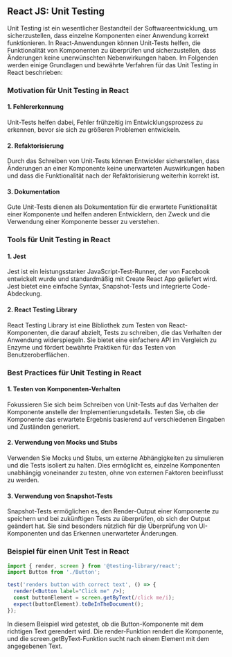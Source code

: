 ## React JS: Unit Testing

Unit Testing ist ein wesentlicher Bestandteil der Softwareentwicklung, um sicherzustellen, dass einzelne Komponenten einer Anwendung korrekt funktionieren. In React-Anwendungen können Unit-Tests helfen, die Funktionalität von Komponenten zu überprüfen und sicherzustellen, dass Änderungen keine unerwünschten Nebenwirkungen haben. Im Folgenden werden einige Grundlagen und bewährte Verfahren für das Unit Testing in React beschrieben:

### Motivation für Unit Testing in React

#### 1. Fehlererkennung

Unit-Tests helfen dabei, Fehler frühzeitig im Entwicklungsprozess zu erkennen, bevor sie sich zu größeren Problemen entwickeln.

#### 2. Refaktorisierung

Durch das Schreiben von Unit-Tests können Entwickler sicherstellen, dass Änderungen an einer Komponente keine unerwarteten Auswirkungen haben und dass die Funktionalität nach der Refaktorisierung weiterhin korrekt ist.

#### 3. Dokumentation

Gute Unit-Tests dienen als Dokumentation für die erwartete Funktionalität einer Komponente und helfen anderen Entwicklern, den Zweck und die Verwendung einer Komponente besser zu verstehen.

### Tools für Unit Testing in React

#### 1. Jest

Jest ist ein leistungsstarker JavaScript-Test-Runner, der von Facebook entwickelt wurde und standardmäßig mit Create React App geliefert wird. Jest bietet eine einfache Syntax, Snapshot-Tests und integrierte Code-Abdeckung.

#### 2. React Testing Library

React Testing Library ist eine Bibliothek zum Testen von React-Komponenten, die darauf abzielt, Tests zu schreiben, die das Verhalten der Anwendung widerspiegeln. Sie bietet eine einfachere API im Vergleich zu Enzyme und fördert bewährte Praktiken für das Testen von Benutzeroberflächen.

### Best Practices für Unit Testing in React

#### 1. Testen von Komponenten-Verhalten

Fokussieren Sie sich beim Schreiben von Unit-Tests auf das Verhalten der Komponente anstelle der Implementierungsdetails. Testen Sie, ob die Komponente das erwartete Ergebnis basierend auf verschiedenen Eingaben und Zuständen generiert.

#### 2. Verwendung von Mocks und Stubs

Verwenden Sie Mocks und Stubs, um externe Abhängigkeiten zu simulieren und die Tests isoliert zu halten. Dies ermöglicht es, einzelne Komponenten unabhängig voneinander zu testen, ohne von externen Faktoren beeinflusst zu werden.

#### 3. Verwendung von Snapshot-Tests

Snapshot-Tests ermöglichen es, den Render-Output einer Komponente zu speichern und bei zukünftigen Tests zu überprüfen, ob sich der Output geändert hat. Sie sind besonders nützlich für die Überprüfung von UI-Komponenten und das Erkennen unerwarteter Änderungen.

### Beispiel für einen Unit Test in React

```jsx
import { render, screen } from '@testing-library/react';
import Button from './Button';

test('renders button with correct text', () => {
  render(<Button label="Click me" />);
  const buttonElement = screen.getByText(/click me/i);
  expect(buttonElement).toBeInTheDocument();
});
```

In diesem Beispiel wird getestet, ob die Button-Komponente mit dem richtigen Text gerendert wird. Die render-Funktion rendert die Komponente, und die screen.getByText-Funktion sucht nach einem Element mit dem angegebenen Text.